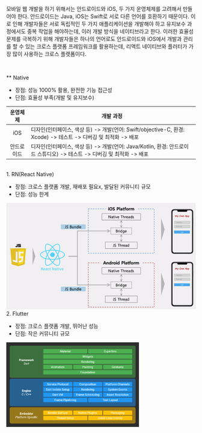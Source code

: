 <p>
  모바일 웹 개발을 하기 위해서는 안드로이드와 iOS, 두 가지 운영체제를 고려해서 만들어야 한다. 안드로이드는 Java, iOS는 Swift로 서로 다른 언어를 호환하기 때문이다.
  이로 인해 개발자들은 서로 독립적인 두 가지 애플리케이션을 개발해야 하고 유지보수 과정에서도 중복 작업을 해야하는데, 이러 개발 방식을 네이티브라고 한다. 
  이러한 효율성 문제를 극복하기 위해 개발자들은 하나의 언어로도 안드로이드와 iOS에서 개발과 관리를 할 수 있는 크로스 플랫폼 프레임워크를 활용하는데,
  리액트 네이티브와 플러터가 가장 많이 사용하는 크로스 플랫폼이다.
</p><br>

** Native

- 장점:  성능 1000% 활용, 완전한 기능 접근성
- 단점:  효율성 부족(개발 및 유지보수)

| 운영체제 | 개발 과정 |
| :-----: | ----- |
| iOS | 디자인(인터페이스, 색상 등) -> 개발(언어: Swift/objective-C, 환경: Xcode) -> 테스트 -> 디버깅 및 최적화 -> 배포 |
| 안드로이드 | 디자인(인터페이스, 색상 등) -> 개발(언어: Java/Kotlin, 환경: 안드로이드 스튜디오) -> 테스트 -> 디버깅 및 최적화 -> 배포 |

<br>
1. RN(React Native)

- 장점:  크로스 플랫폼 개발, 재배포 필요x, 발달된 커뮤니티 규모
- 단점:  성능 한계
<img src="images/RN.png">

<br>
2. Flutter

- 장점:  크로스 플랫폼 개발, 뛰어난 성능
- 단점:  작은 커뮤니티 규모
<img src="images/Flutter.png" style="width: 70%;">
